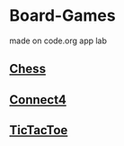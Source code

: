 # Board-Games
made on code.org app lab

## [Chess](https://studio.code.org/projects/applab/PytrwcA-1kHTsWuHPw6mt1aRKfvBBnu_dVIV1eSF8c0)
## [Connect4](https://studio.code.org/projects/applab/rHynh2WyQON6a7zRsn-DYeQX_OUD1T74nxZaLx7v1nk)
## [TicTacToe](https://studio.code.org/projects/applab/rHynh2WyQON6a7zRsn-DYfEFxr6h7zr-kI5kwx8kbU8)
